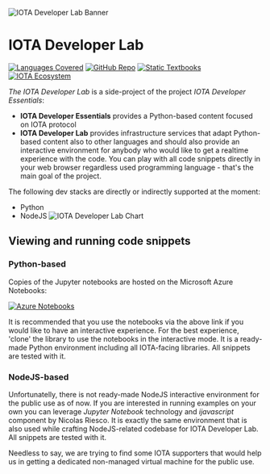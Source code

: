 ![IOTA Developer Lab Banner](https://raw.githubusercontent.com/Hribek25/IOTA101/master/Graphics/IOTA-Developer-Lab.png)
# IOTA Developer Lab
[![Languages Covered](https://img.shields.io/badge/Coverage-Python%20%7C%20NodeJS-brightgreen.svg "Languages covered")](https://hribek25.github.io/IOTA101/devlab.html#Language-Coverage)
[![GitHub Repo](https://img.shields.io/badge/GitHub-Repo-green.svg "Home of the project")](https://github.com/Hribek25/IOTA101/tree/master/Developer%20Lab)
[![Static Textbooks](https://img.shields.io/badge/Static-Textbooks-yellow.svg "All chapters combined on a single page for all languages")](https://hribek25.github.io/IOTA101/)
[![IOTA Ecosystem](https://img.shields.io/badge/iota-ecosystem-yellowgreen.svg "IOTA Ecosystem")](https://ecosystem.iota.org/tutorials/iota-developer-essentials)

*The IOTA Developer Lab* is a side-project of the project *IOTA Developer Essentials*:
* **IOTA Developer Essentials** provides a Python-based content focused on IOTA protocol
* **IOTA Developer Lab** provides infrastructure services that adapt Python-based content also to other languages and should also provide an interactive environment for anybody who would like to get a realtime experience with the code. You can play with all code snippets directly in your web browser regardless used programming language - that's the main goal of the project.

The following dev stacks are directly or indirectly supported at the moment:
* Python
* NodeJS
![IOTA Developer Lab Chart](https://raw.githubusercontent.com/Hribek25/IOTA101/master/Graphics/EssentialsVsLab.png)

## Viewing and running code snippets
### Python-based
Copies of the Jupyter notebooks are hosted on the Microsoft Azure Notebooks:

[![Azure Notebooks](https://img.shields.io/badge/launch-azurenb-blue.svg)](https://notebooks.azure.com/pzizka/libraries/iota101)

It is recommended that you use the notebooks via the above link if you would like to have an interactive experience. For the best experience, 'clone' the library to use the notebooks in the interactive mode. It is a ready-made Python environment including all IOTA-facing libraries. All snippets are tested with it.

### NodeJS-based
Unfortunatelly, there is not ready-made NodeJS interactive environment for the public use as of now. If you are interested in running examples on your own you can leverage *Jupyter Notebook* technology and *ijavascript* component by Nicolas Riesco. It is exactly the same environment that is also used while crafting NodeJS-related codebase for IOTA Developer Lab. All snippets are tested with it.

Needless to say, we are trying to find some IOTA supporters that would help us in getting a dedicated non-managed virtual machine for the public use.

